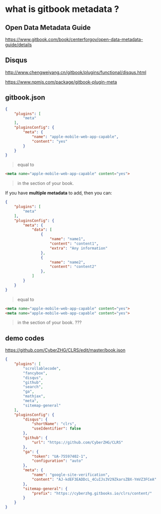 # what is gitbook metadata ?

## Open Data Metadata Guide  
https://www.gitbook.com/book/centerforgov/open-data-metadata-guide/details  


## Disqus  
http://www.chengweiyang.cn/gitbook/plugins/functional/disqus.html  




https://www.npmjs.com/package/gitbook-plugin-meta  

## gitbook.json
```json
{
    "plugins": [
        "meta"
    ],
    "pluginsConfig": {
        "meta": {
            "name": "apple-mobile-web-app-capable",
            "content": "yes"
        }
    }
}
``` 

> equal to

```html
<meta name="apple-mobile-web-app-capable" content="yes">
``` 
> in the <head> section of your book.  

If you have **multiple metadata** to add, then you can:  

```json
{
    "plugins": [
        "meta"
    ],
    "pluginsConfig": {
        "meta": {
            "data": [
                {
                    "name": "name1",
                    "content": "content1",
                    "extra": "Any information"
                },
                {
                    "name": "name2",
                    "content": "content2"
                },
            ]
        }
    }
}
``` 


> equal to

```html
<meta name="apple-mobile-web-app-capable" content="yes">
<meta name="apple-mobile-web-app-capable" content="yes">
``` 
> in the <head> section of your book.  ???

## demo codes  

https://github.com/CyberZHG/CLRS/edit/master/book.json  

```json
{
    "plugins": [
        "scrollablecode",
        "fancybox",
        "disqus",
        "github",
        "search",
        "ga",
        "mathjax",
        "meta",
        "sitemap-general"
    ],
    "pluginsConfig": {
        "disqus": {
            "shortName": "clrs",
            "useIdentifier": false
        },
        "github": {
            "url": "https://github.com/CyberZHG/CLRS"
        },
        "ga": {
            "token": "UA-75597402-1",
            "configuration": "auto"
        },
        "meta": {
            "name": "google-site-verification",
            "content": "AJ-kdEF3EADDcL_4CuIJs3V29ZkarsZBX-YmVZ3FCeA"
        },
        "sitemap-general": {
            "prefix": "https://cyberzhg.gitbooks.io/clrs/content/"
        }
    }
}

``` 











